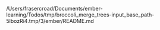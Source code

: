 /Users/frasercroad/Documents/ember-learning/Todos/tmp/broccoli_merge_trees-input_base_path-5lbozRi4.tmp/3/ember/README.md